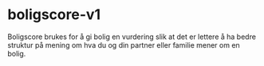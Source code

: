 # boligscore-v1
Boligscore brukes for å gi bolig en vurdering slik at det er lettere å ha bedre struktur på mening om hva du og din partner eller familie mener om en bolig.
